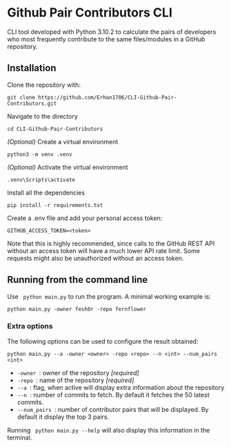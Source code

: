 # Github Pair Contributors CLI
CLI tool developed with Python 3.10.2 to calculate the pairs of developers who most frequently contribute to the same files/modules in a GitHub repository. 
## Installation
Clone the repository with: 
~~~ 
git clone https://github.com/Erhan1706/CLI-Github-Pair-Contributors.git
~~~ 
Navigate to the directory
~~~
cd CLI-Github-Pair-Contributors
~~~
*(Optional)* Create a virtual environment
~~~ 
python3 -m venv .venv
~~~ 
*(Optional)*  Activate the virtual environment
~~~ 
.venv\Scripts\activate 
~~~ 
Install all the dependencies
~~~ 
pip install -r requirements.txt
~~~
Create a .env file and add your personal access token:
~~~ 
GITHUB_ACCESS_TOKEN=<token>
~~~
Note that this is highly recommended, since calls to the GitHub REST API without an access token will have a much lower API rate limit. Some requests might also be unauthorized without an access token.

## Running from the command line
Use <code> python main.py</code> to run the program. A minimal working example is:
~~~ 
python main.py -owner fesh0r -repo fernflower
~~~
### Extra options
The following options can be used to configure the result obtained:
~~~ 
python main.py --a -owner <owner> -repo <repo> --n <int> --num_pairs <int>
~~~
* <code>-owner </code>: owner of the repository *[required]*
* <code>-repo </code>: name of the repository *[required]*
* <code>--a </code>: flag, when active will display extra information about the repository
* <code>--n </code>: number of commits to fetch. By default it fetches the 50 latest commits.
*  <code>--num_pairs </code>: number of contributor pairs that will be displayed. By default it display the top 3 pairs. 

Running <code> python main.py --help</code> will also display this information in the terminal.
